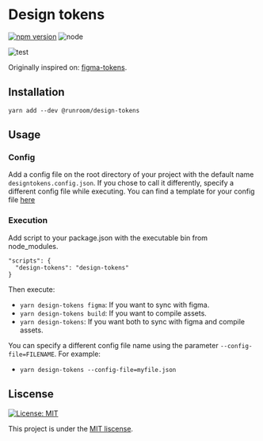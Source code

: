 Design tokens
========================

[![npm version](https://img.shields.io/npm/v/@runroom/design-tokens.svg)](https://www.npmjs.com/package/@runroom/design-tokens)
![node](https://img.shields.io/node/v/@runroom/design-tokens.svg)

![test](https://github.com/Runroom/design-tokens/workflows/Testing/badge.svg)

Originally inspired on: [figma-tokens](https://github.com/klaufel/figma-tokens).

## Installation
`yarn add --dev @runroom/design-tokens`

## Usage
### Config
Add a config file on the root directory of your project with the default name `designtokens.config.json`. If you chose to call it differently, specify a different config file while executing.
You can find a template for your config file [here](template.config.json)

### Execution
Add script to your package.json with the executable bin from node_modules.
```
"scripts": {
  "design-tokens": "design-tokens"
}
```

Then execute:
* `yarn design-tokens figma`: If you want to sync with figma.
* `yarn design-tokens build`: If you want to compile assets.
* `yarn design-tokens`: If you want both to sync with figma and compile assets.

You can specify a different config file name using the parameter `--config-file=FILENAME`.
For example:
* `yarn design-tokens --config-file=myfile.json`

## Liscense
[![License: MIT](https://img.shields.io/badge/License-MIT-yellow.svg)](https://opensource.org/licenses/MIT)

This project is under the [MIT liscense](LISCENSE).
